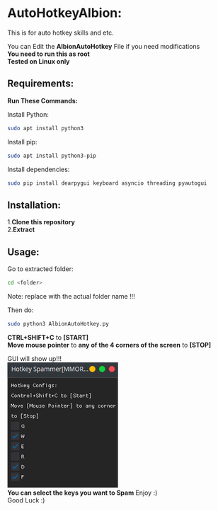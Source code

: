 # AutoHotkeyAlbion:  
This is for auto hotkey skills and etc.

You can Edit the **AlbionAutoHotkey** File if you need modifications  
**You need to run this as root**    
**Tested on Linux only**  
## Requirements:    
**Run These Commands:**    
  
Install Python:  
```bash  
sudo apt install python3 
```  
  
Install pip:  
```bash
sudo apt install python3-pip  
```  
  
Install dependencies:  
```bash
sudo pip install dearpygui keyboard asyncio threading pyautogui  
```  
  
## Installation:    
  
1.**Clone this repository**  
2.**Extract**  
  
## Usage:  
  
Go to extracted folder:
```bash  
cd <folder>  
```  
  
Note: replace <folder> with the actual folder name !!!  
  
Then do:  
```bash
sudo python3 AlbionAutoHotkey.py
```  
**CTRL+SHIFT+C** to **[START]**  
**Move mouse pointer** to **any of the 4 corners of the screen** to **[STOP]**  
  
GUI will show up!!!  
![alt text](https://github.com/d4nkf0x/AutoHotkeyAlbion/blob/main/Screenshot.png?raw=true)  
**You can select the keys you want to Spam** Enjoy :)  
Good Luck :)
